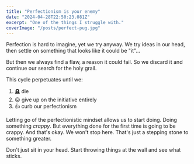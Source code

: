 ```yaml
---
title: "Perfectionism is your enemy"
date: "2024-04-28T22:50:23.081Z"
excerpt: "One of the things I struggle with."
coverImage: "/posts/perfect-pug.jpg"
---
```


Perfection is hard to imagine, yet we try anyway.
We try ideas in our head, then settle on something that looks like it could be "it"...

But then we always find a flaw, a reason it could fail.
So we discard it and continue our search for the holy grail.

This cycle perpetuates until we:

1. 🪦 die
2. 😖 give up on the initiative entirely
3. 👍 curb our perfectionism

Letting go of the perfectionistic mindset allows us to start doing.
Doing something _crappy_.
But everything done for the first time is going to be crappy.
And that's okay. We won't stop here. That's just a stepping stone to something greater.

Don't just sit in your head. Start throwing things at the wall and see what sticks.
